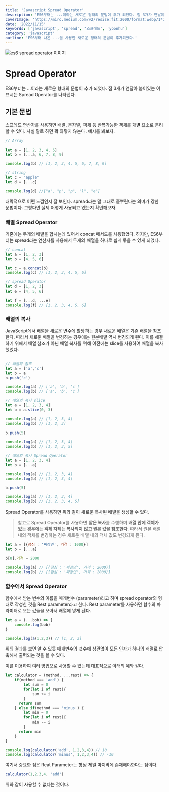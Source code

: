 ```yaml
---
title: 'Javascript Spread Operator'
description: 'ES6부터는 ...이라는 새로운 형태의 문법이 추가 되었다. 점 3개가 연달아 붙어있는 이 표시는 Spread Operator를 나타낸다.'
coverImage: 'https://miro.medium.com/v2/resize:fit:2000/format:webp/1*24ayqOY008AvW_VmkqsYdA.png'
date: '2022/11/15'
keywords: ['javascript', 'spread', '스프레드', 'yoonhu']
category: 'javascript'
outline: 'ES6부터 나온 ...을 사용한 새로운 형태의 문법이 추가되었다.'
---
```


![es6 spread operator 이미지](https://miro.medium.com/v2/resize:fit:2000/format:webp/1*24ayqOY008AvW_VmkqsYdA.png)

# Spread Operator

ES6부터는 ...이라는 새로운 형태의 문법이 추가 되었다. 점 3개가 연달아 붙어있는 이 표시는 Spread Operator를 나타낸다.

## 기본 문법
스프레드 연산자를 사용하면 배열, 문자열, 객체 등 반복가능한 객체를 개별 요소로 분리할 수 있다. 사실 말로 하면 확 와닿지 않는다. 예시를 봐보자.

```js
// Array

let a = [1, 2, 3, 4, 5]
let b = [...a, 6, 7, 8, 9]

console.log(b) // [1, 2, 3, 4, 5, 6, 7, 8, 9]

// string
let c = "apple"
let d = [...c]

console.log(d) //["a", "p", "p", "l", "e"]
```
대략적으로 어떤 느낌인지 잘 보인다. spread라는 말 그대로 흩뿌린다는 의미가 강한 문법이다. 그렇다면 실제 어떻게 사용되고 있는지 확인해보자.

### 배열 Spread Operator
기존에는 두개의 배열을 합치는데 있어서 concat 메서드를 사용했었다. 하지만, ES6부터는 spread라는 연산자를 사용해서 두개의 배열을 하나로 쉽게 묶을 수 있게 되었다.

```js
// concat
let a = [1, 2, 3]
let b = [4, 5, 6]

let c = a.concat(b)
console.log(c) // [1, 2, 3, 4, 5, 6]

// spread Operator
let d = [1, 2, 3]
let e = [4, 5, 6]

let f = [...d, ...e]
console.log(f) // [1, 2, 3, 4, 5, 6]
```

### 배열의 복사
JavaScript에서 배열을 새로운 변수에 할당하는 경우 새로운 배열은 기존 배열을 참조한다. 따라서 새로운 배열을 변경하는 경우에는 원본배열 역시 변경되게 된다. 이를 해결하기 위해서 배열 참조가 아닌 배열 복사를 위해 이전에는 slice를 사용하여 배열을 복사했었다.

```js

// 배열의 참조
let a = ['a','c']
let b = a
b.push('c')

console.log(a) // ['a', 'b', 'c']
console.log(b) // ['a', 'b', 'c']

// 배열의 복사 slice
let a = [1, 2, 3, 4]
let b = a.slice(0, 3)

console.log(a) // [1, 2, 3, 4]
console.log(b) // [1, 2, 3]

b.push(5) 

console.log(a) // [1, 2, 3, 4]
console.log(b) // [1, 2, 3, 5]

// 배열의 복사 Spread Operator
let a = [1, 2, 3, 4]
let b = [...a]

console.log(a) // [1, 2, 3, 4]
console.log(b) // [1, 2, 3, 4]

b.push(5)

console.log(a) // [1, 2, 3, 4]
console.log(b) // [1, 2, 3, 4, 5]

```

Spread Operator를 사용하면 위와 같이 새로운 복사된 배열을 생성할 수 있다. 
>참고로 Spread Operator를 사용하면 **얕은 복사**를 수행하며 **배열 안에 객체가 있는 경우에는 객체 자체는 복사되지 않고 원본 값을 참조한다.** 따라서 원본 배열 내의 객체를 변경하는 경우 새로운 배열 내의 객체 값도 변경되게 된다.

```js
let a = [{점심 : '짜장면', 가격 : 1000}]
let b = [...a]

b[0].가격 = 2000

console.log(a) // [{점심 : '짜장면', 가격 : 2000}]
console.log(b) // [{점심 : '짜장면', 가격 : 2000}]


```


### 함수에서 Spread Operator
함수에서 받는 변수의 이름을 매개변수 (parameter)라고 하며 spread operator의 형태로 작성한 것을 Rest parameter라고 한다. Rest parameter를 사용하면 함수의 파라미터로 오는 값들을 모아서 배열에 넣게 된다.

```js
let a = (...bob) => {
	console.log(bob)
}

console.log(a(1,2,3)) // [1, 2, 3]

```
위의 결과를 보면 알 수 있듯 매개변수의 갯수에 상관없이 모든 인자가 하나의 배열로 압축해서 출력되는 것을 볼 수 있다. 

이를 이용하여 여러 방법으로 사용할 수 있는데 대표적으로 아래의 예와 같다.

```js
let calculator = (method, ...rest) => {
	if(method === 'add') {
    	let sum = 0
        for(let i of rest){
        	sum += i
        }
      return sum
    } else if(method === 'minus') {
    	let min = 0
        for(let i of rest){
        	min -= i
        }
      return min
    }
}

console.log(calculator('add', 1,2,3,4)) // 10
console.log(calculator('minus', 1,2,3,4)) // -10

```

여기서 중요한 점은 Reat Parameter는 항상 제일 마지막에 존재해야한다는 점이다.
```js
calculator(1,2,3,4, 'add')
```
위와 같이 사용할 수 없다는 것이다.
